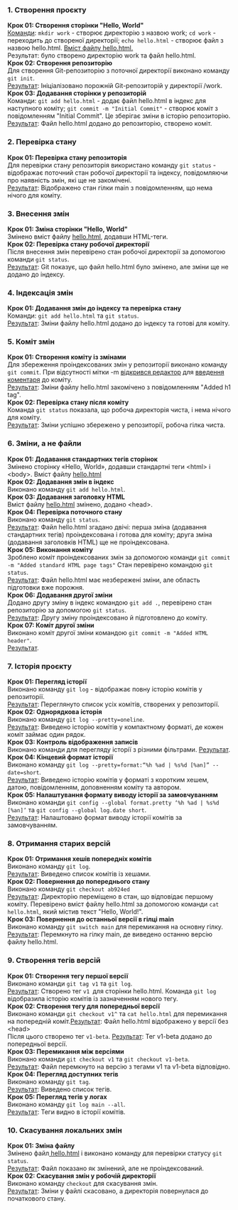 <h3>1. Створення проєкту</h3>
<b>Крок 01: Створення сторінки "Hello, World"</b><br>
<a href = ".\screenshots\0.png">Команди</a>: <code>mkdir work</code> - створює директорію з назвою work; <code>cd work</code> - переходить до створеної директорії; <code>echo hello.html</code> - створює файл з назвою hello.html.
<a href = ".\screenshots\1.png">Вміст файлу hello.html.</a><br>
Результат: було створено директорію work та файл hello.html.<br>
<b>Крок 02: Створення репозиторію</b><br>
Для створення Git-репозиторію з поточної директорії виконано команду <code>git init</code>.<br>
<a href = ".\screenshots\2.png">Результат</a>: Ініціалізовано порожній Git-репозиторій у директорії /work.<br>
<b>Крок 03: Додавання сторінки у репозиторій</b><br>
Команди: <code>git add hello.html</code> - додає файл hello.html в індекс для наступного коміту; <code>git commit -m "Initial Commit"</code> - створює коміт з повідомленням "Initial Commit". Це зберігає зміни в історію репозиторію.<br>
<a href = ".\screenshots\3.png">Результат</a>: Файл hello.html додано до репозиторію, створено коміт.<br>


<h3>2. Перевірка стану</h3>
<b>Крок 01: Перевірка стану репозиторія</b><br>
Для перевірки стану репозиторія використано команду <code>git status</code> - відображає поточний стан робочої директорії та індексу, повідомляючи про наявність змін, які ще не закомічені.<br>
<a href = ".\screenshots\4.png">Результат</a>: Відображено стан гілки main з повідомленням, що нема нічого для коміту.<br>


<h3>3. Внесення змін</h3>
<b>Крок 01: Зміна сторінки "Hello, World"</b><br>
Змінено вміст файлу <a href = ".\screenshots\5.png">hello.html</a>, додавши HTML-теги.<br>
<b>Крок 02: Перевірка стану робочої директорії</b><br>
Після внесення змін перевірено стан робочої директорії за допомогою команди <code>git status</code>.<br>
<a href = ".\screenshots\6.png">Результат</a>: Git показує, що файл hello.html було змінено, але зміни ще не додано до індексу.<br>


<h3>4. Індексація змін</h3>
<b>Крок 01: Додавання змін до індексу та перевірка стану</b><br>
Команди: <code>git add hello.html</code> та <code>git status</code>.<br> 
<a href="./screenshots/7.png">Результат</a>: Зміни файлу hello.html додано до індексу та готові для коміту.<br>

<h3>5. Коміт змін</h3>
<b>Крок 01: Створення коміту із змінами</b><br>
Для збереження проіндексованих змін у репозиторії виконано команду <code>git commit</code>. При відсутності мітки -m <a href = ".\screenshots\4.png">відкрився редактор</a> для <a href="./screenshots/9.png">введення коментаря</a> до коміту.<br>
<a href="./screenshots/10.png">Результат</a>: Зміни файлу hello.html закомічено з повідомленням "Added h1 tag".<br>
<b>Крок 02: Перевірка стану після коміту</b><br>
Команда <code>git status</code> показала, що робоча директорія чиста, і нема нічого для коміту.<br>
<a href="./screenshots/11.png">Результат</a>: Зміни успішно збережено у репозиторії, робоча гілка чиста.<br>

<h3>6. Зміни, а не файли</h3>
<b>Крок 01: Додавання стандартних тегів сторінок</b><br>
Змінено сторінку «Hello, World», додавши стандартні теги &lt;html&gt; і &lt;body&gt;.  Вміст файлу <a href="./screenshots/12.png">hello.html</a> <br>
<b>Крок 02: Додавання змін в індекс</b><br>
Виконано команду <code>git add hello.html</code>.<br>
<b>Крок 03: Додавання заголовку HTML</b><br>
Вміст файлу <a href="./screenshots/13.png">hello.html</a> змінено, додано &lt;head&gt;.<br> 
<b>Крок 04: Перевірка поточного стану</b><br>
Виконано команду <code>git status</code>.<br>
<a href="./screenshots/14.png">Результат</a>: Файл hello.html згадано двічі: перша зміна (додавання стандартних тегів) проіндексована і готова для коміту; друга зміна (додавання заголовків HTML) ще не проіндексована.<br>
<b>Крок 05: Виконання коміту</b><br>
Зроблено коміт проіндексованих змін за допомогою команди <code>git commit -m "Added standard HTML page tags"</code>
Стан перевірено командою <code>git status</code>. <br>
<a href="./screenshots/15.png">Результат</a>: Файл hello.html має незбережені зміни, але область підготовки вже порожня.<br>
<b>Крок 06: Додавання другої зміни</b><br>
Додано другу зміну в індекс командою <code>git add .</code>, перевірено стан репозиторію за допомогою <code>git status</code>.<br>
<a href="./screenshots/16.png">Результат</a>: Другу зміну проіндексовано й підготовлено до коміту.<br>
<b>Крок 07: Коміт другої зміни</b><br>
Виконано коміт другої зміни командою <code>git commit -m "Added HTML header"</code>.<br>
<a href="./screenshots/17.png">Результат</a>.<br>


<h3>7. Історія проєкту</h3>
<b>Крок 01: Перегляд історії</b><br>
Виконано команду <code>git log</code> - відображає повну історію комітів у репозиторії.<br>
<a href="./screenshots/18.png">Результат</a>: Переглянуто список усіх комітів, створених у репозиторії.<br>
<b>Крок 02: Однорядкова історія</b><br>
Виконано команду <code>git log --pretty=oneline</code>.<br>
<a href="./screenshots/19.png">Результат</a>: Виведено історію комітів у компактному форматі, де кожен коміт займає один рядок.<br>
<b>Крок 03: Контроль відображення записів</b><br>
Виконано команди для перегляду історії з різними фільтрами. <a href="./screenshots/20.png">Результат</a>.<br>
<b>Крок 04: Кінцевий формат історії</b><br> 
Виконано команду <code>git log --pretty=format:“%h %ad | %s%d [%an]” --date=short</code>.<br> 
<a href="./screenshots/21.png">Результат</a>: Виведено історію комітів у форматі з коротким хешем, датою, повідомленням, доповненням коміту та автором.<br>
<b>Крок 05: Налаштування формату виводу історії за замовчуванням</b><br> 
Виконано команди <code>git config --global format.pretty ‘%h %ad | %s%d [%an]’</code> та <code>git config --global log.date short</code>.<br> 
<a href="./screenshots/22.png">Результат</a>: Налаштовано формат виводу історії комітів за замовчуванням.<br>

<h3>8. Отримання старих версій</h3>
<b>Крок 01: Отримання хешів попередніх комітів</b><br> 
Виконано команду <code>git log</code>.<br> 
<a href="./screenshots/23.png">Результат</a>: Виведено список комітів із хешами.<br>
<b>Крок 02: Повернення до попереднього стану</b><br> 
Виконано команду <code>git checkout ab924ed</code><br>
<a href="./screenshots/24.png">Результат</a>: Директорію переміщено в стан, що відповідає першому коміту. Перевірено вміст файлу hello.html за допомогою команди <code>cat hello.html</code>, який містив текст "Hello, World!". <br>
<b>Крок 03: Повернення до останньої версії в гілці main</b><br> 
Виконано команду <code>git switch main</code> для перемикання на основну гілку.<br>
<a href="./screenshots/25.png">Результат</a>: Перемкнуто на гілку main, де виведено останню версію файлу hello.html.<br>

<h3>9. Створення тегів версій</h3>
<b>Крок 01: Створення тегу першої версії</b><br> 
Виконано команди <code>git tag v1</code> та <code>git log</code>.<br> 
<a href="./screenshots/26.png">Результат</a>: Створено тег <code>v1 </code>для сторінки hello.html. Команда <code>git log</code> відобразила історію комітів із зазначенням нового тегу.
<br>
<b>Крок 02: Створення тегу для попередньої версії</b><br> 
Виконано команди <code>git checkout v1^</code> та <code>cat hello.html</code> для перемикання на попередній коміт.<a href="./screenshots/27.png">Результат</a>: Файл hello.html відображено у версії без &lt;head&gt;<br>
Після цього створено тег <code>v1-beta</code>. <a href="./screenshots/28.png">Результат</a>: Тег v1-beta додано до попередньої версії.<br>
<b>Крок 03: Перемикання між версіями</b><br> 
Виконано команди <code>git checkout v1</code> та <code>git checkout v1-beta</code>.<br>
<a href="./screenshots/29.png">Результат</a>: Файл перемкнуто на версію з тегами v1 та v1-beta відповідно. <br>
<b>Крок 04: Перегляд доступних тегів</b><br> 
Виконано команду <code>git tag</code>.<br>
<a href="./screenshots/30.png">Результат</a>: Виведено список тегів.<br>
<b>Крок 05: Перегляд тегів у логах</b><br> 
Виконано команду <code>git log main --all</code>.<br>
<a href="./screenshots/31.png">Результат</a>: Теги видно в історії комітів.<br>


<h3>10. Скасування локальних змін</h3>
<b>Крок 01: Зміна файлу</b><br> 
Змінено файл<a href="./screenshots/33.png"> hello.html</a> і виконано команду для перевірки статусу <code>git status</code>.<br>
<a href="./screenshots/34.png">Результат</a>: Файл показано як змінений, але не проіндексований. <br>
<b>Крок 02: Скасування змін у робочій директорії</b><br> 
Виконано команду <code>checkout</code> для скасування змін.<br>
<a href="./screenshots/35.png">Результат</a>: Зміни у файлі скасовано, а директорія повернулася до початкового стану.<br>
